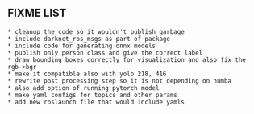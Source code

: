 ## FIXME LIST
    * cleanup the code so it wouldn't publish garbage
    * include darknet_ros_msgs as part of package
    * include code for generating onnx models
    * publish only person class and give the correct label
    * draw bounding boxes correctly for visualization and also fix the rgb->bgr
    * make it compatible also with yolo 218, 416
    * rewrite post processing step so it is not depending on numba
    * also add option of running pytorch model
    * make yaml configs for topics and other params
    * add new roslaunch file that would include yamls
